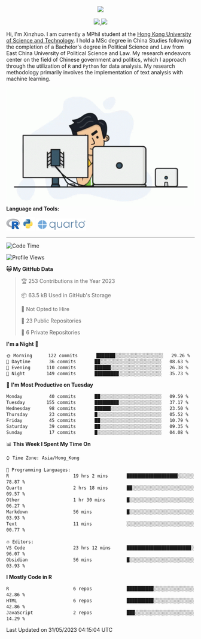 <div align='center'>
<img src='https://readme-typing-svg.herokuapp.com?font=ubuntu&color=4d3900&center=true&lines=HKUST+Mphil+in+SOSC;Focus+on+China;Code+for+PoliSci'/>
</div>

<p align='center'>
 <a href='https://www.linkedin.com/in/xinzhuo-huang-5161011ba/' target='_blank'>
        <img src='https://img.shields.io/badge/linkedin%20-%230077B5.svg?&style=for-the-badge&logo=linkedin&logoColor=white'/>
    </a>
 <a href='https://twitter.com/HsinchoH' target='_blank'>
        <img src='https://img.shields.io/badge/Twitter-1DA1F2?style=for-the-badge&logo=twitter&logoColor=white'/>
    </a>
    </p>
    
Hi, I'm Xinzhuo. I am currently a MPhil student at the [Hong Kong University of Science and Technology](https://sosc.hkust.edu.hk/node/613). I hold a MSc degree in China Studies following the completion of a Bachelor's degree in Political Science and Law from East China University of Political Science and Law. My research endeavors center on the field of Chinese government and politics, which I approach through the utilization of `R` and `Python` for data analysis. My research methodology primarily involves the implementation of text analysis with machine learning.




<img align='right' src="https://github.com/xinzhuohkust/xinzhuohkust/blob/main/programmer.gif" width="590">



**Language and Tools:**  

<code><img height="36" src="https://raw.githubusercontent.com/github/explore/80688e429a7d4ef2fca1e82350fe8e3517d3494d/topics/r/r.png"></code>
<code><img height="36" src="https://raw.githubusercontent.com/github/explore/80688e429a7d4ef2fca1e82350fe8e3517d3494d/topics/python/python.png"></code>
<code><img height="32" src="https://github.com/quarto-dev/quarto-r/blob/main/man/figures/quarto.png"></code>

---
<!--START_SECTION:waka-->
![Code Time](http://img.shields.io/badge/Code%20Time-577%20hrs%2027%20mins-blue)

![Profile Views](http://img.shields.io/badge/Profile%20Views-8-blue)

**🐱 My GitHub Data** 

> 🏆 253 Contributions in the Year 2023
 > 
> 📦 63.5 kB Used in GitHub's Storage 
 > 
> 🚫 Not Opted to Hire
 > 
> 📜 23 Public Repositories 
 > 
> 🔑 6 Private Repositories  
 > 
**I'm a Night 🦉** 

```text
🌞 Morning      122 commits       ███████░░░░░░░░░░░░░░░░░░   29.26 % 
🌆 Daytime       36 commits       ██░░░░░░░░░░░░░░░░░░░░░░░   08.63 % 
🌃 Evening      110 commits       ██████░░░░░░░░░░░░░░░░░░░   26.38 % 
🌙 Night        149 commits       █████████░░░░░░░░░░░░░░░░   35.73 % 

```
📅 **I'm Most Productive on Tuesday** 

```text
Monday          40 commits       ██░░░░░░░░░░░░░░░░░░░░░░░   09.59 % 
Tuesday        155 commits       █████████░░░░░░░░░░░░░░░░   37.17 % 
Wednesday       98 commits       ██████░░░░░░░░░░░░░░░░░░░   23.50 % 
Thursday        23 commits       █░░░░░░░░░░░░░░░░░░░░░░░░   05.52 % 
Friday          45 commits       ██░░░░░░░░░░░░░░░░░░░░░░░   10.79 % 
Saturday        39 commits       ██░░░░░░░░░░░░░░░░░░░░░░░   09.35 % 
Sunday          17 commits       █░░░░░░░░░░░░░░░░░░░░░░░░   04.08 % 

```


📊 **This Week I Spent My Time On** 

```text
⌚︎ Time Zone: Asia/Hong_Kong

💬 Programming Languages: 
R                        19 hrs 2 mins       ███████████████████░░░░░░   78.87 % 
Quarto                   2 hrs 18 mins       ██░░░░░░░░░░░░░░░░░░░░░░░   09.57 % 
Other                    1 hr 30 mins        █░░░░░░░░░░░░░░░░░░░░░░░░   06.27 % 
Markdown                 56 mins             █░░░░░░░░░░░░░░░░░░░░░░░░   03.93 % 
Text                     11 mins             ░░░░░░░░░░░░░░░░░░░░░░░░░   00.77 % 

🔥 Editors: 
VS Code                  23 hrs 12 mins      ████████████████████████░   96.07 % 
Obsidian                 56 mins             █░░░░░░░░░░░░░░░░░░░░░░░░   03.93 % 

```

**I Mostly Code in R** 

```text
R                        6 repos             ██████████░░░░░░░░░░░░░░░   42.86 % 
HTML                     6 repos             ██████████░░░░░░░░░░░░░░░   42.86 % 
JavaScript               2 repos             ███░░░░░░░░░░░░░░░░░░░░░░   14.29 % 

```



 Last Updated on 31/05/2023 04:15:04 UTC
<!--END_SECTION:waka-->
    
    
    
    
    
    
    
    
